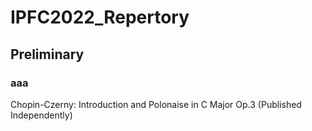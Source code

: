 # IPFC2022_Repertory

## Preliminary
### aaa
Chopin-Czerny: Introduction and Polonaise in C Major Op.3 (Published Independently)
